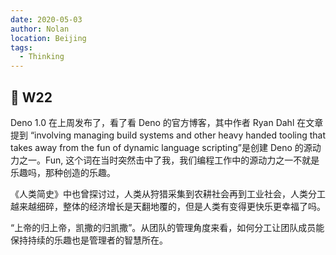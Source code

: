 ```yaml
---
date: 2020-05-03
author: Nolan
location: Beijing
tags:
  - Thinking
---
```


## 🧠 W22

Deno 1.0 在上周发布了，看了看 Deno 的官方博客，其中作者 Ryan Dahl 在文章提到 “involving managing build systems and other heavy handed tooling that takes away from the fun of dynamic language scripting”是创建 Deno 的源动力之一。Fun, 这个词在当时突然击中了我，我们编程工作中的源动力之一不就是乐趣吗，那种创造的乐趣。

《人类简史》中也曾探讨过，人类从狩猎采集到农耕社会再到工业社会，人类分工越来越细碎，整体的经济增长是天翻地覆的，但是人类有变得更快乐更幸福了吗。

“上帝的归上帝，凯撒的归凯撒”。从团队的管理角度来看，如何分工让团队成员能保持持续的乐趣也是管理者的智慧所在。

